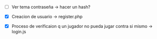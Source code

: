 - [ ] Ver tema contraseña -> hacer un hash? 


- [x] Creacion de usuario -> register.php


- [x] Proceso de verificaion q un jugador no pueda jugar contra si mismo -> login.js